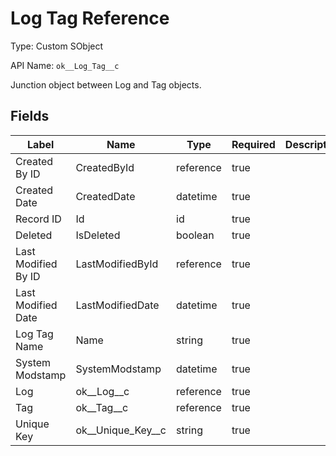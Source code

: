 # Log Tag Reference

Type: Custom SObject

API Name: `ok__Log_Tag__c`

Junction object between Log and Tag objects.

## Fields

| Label               | Name                  | Type      | Required | Description |
| ------------------- | --------------------- | --------- | -------- | ----------- |
| Created By ID       | CreatedById           | reference | true     |             |
| Created Date        | CreatedDate           | datetime  | true     |             |
| Record ID           | Id                    | id        | true     |             |
| Deleted             | IsDeleted             | boolean   | true     |             |
| Last Modified By ID | LastModifiedById      | reference | true     |             |
| Last Modified Date  | LastModifiedDate      | datetime  | true     |             |
| Log Tag Name        | Name                  | string    | true     |             |
| System Modstamp     | SystemModstamp        | datetime  | true     |             |
| Log                 | ok\_\_Log\_\_c        | reference | true     |             |
| Tag                 | ok\_\_Tag\_\_c        | reference | true     |             |
| Unique Key          | ok\_\_Unique_Key\_\_c | string    | true     |             |
